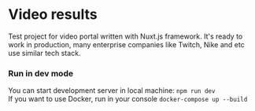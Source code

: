 # Video results
Test project for video portal written with Nuxt.js framework. It's ready to work in production,
many enterprise companies like Twitch, Nike and etc use similar tech stack.<br>

### Run in dev mode
You can start development server in local machine: `npm run dev`<br>
If you want to use Docker, run in your console `docker-compose up --build`

